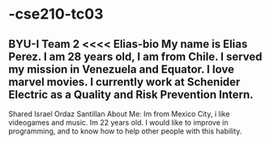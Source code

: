 # -cse210-tc03
BYU-I Team 2
<<<< Elias-bio
My name is Elias Perez.
I am 28 years old, I am from Chile. I served my mission in Venezuela and Equator. I love marvel movies. I currently work at Schenider Electric as a Quality and Risk Prevention Intern.
---------
Shared Israel Ordaz Santillan
About Me: Im from Mexico City, i like videogames and music. 
Im 22 years old. I would like to improve in programming, and to 
know how to help other people with this hability.

